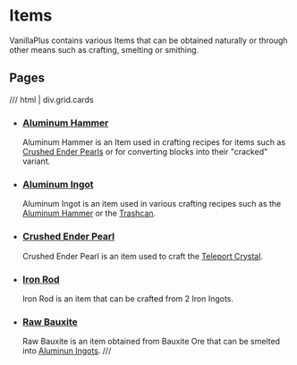 # Items

VanillaPlus contains various Items that can be obtained naturally or through other means such as crafting, smelting or smithing.

## Pages

/// html | div.grid.cards
-   ### [Aluminum Hammer](aluminum_hammer.md)
    
    Aluminum Hammer is an Item used in crafting recipes for items such as [Crushed Ender Pearls](crushed_ender_pearl.md) or for converting blocks into their "cracked" variant.
    
-   ### [Aluminum Ingot](aluminum_ingot.md)
    
    Aluminum Ingot is an item used in various crafting recipes such as the [Aluminum Hammer](aluminum_hammer.md) or the [Trashcan](../furniture/trashcan.md).
    
-   ### [Crushed Ender Pearl](crushed_ender_pearl.md)
    
    Crushed Ender Pearl is an item used to craft the [Teleport Crystal](../tools/teleport_crystal.md).

-   ### [Iron Rod](iron_rod.md)
    
    Iron Rod is an item that can be crafted from 2 Iron Ingots.

-   ### [Raw Bauxite](raw_bauxite.md)
    
    Raw Bauxite is an item obtained from Bauxite Ore that can be smelted into [Aluminun Ingots](aluminum_ingot.md).
///